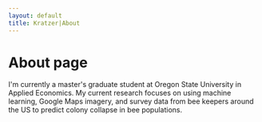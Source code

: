 ```yaml
---
layout: default
title: Kratzer|About
---
```

# About page

I'm currently a master's graduate student at Oregon State University in Applied Economics. My current research focuses on using machine learning, Google Maps imagery, and survey data from bee keepers around the US to predict colony collapse in bee populations. 